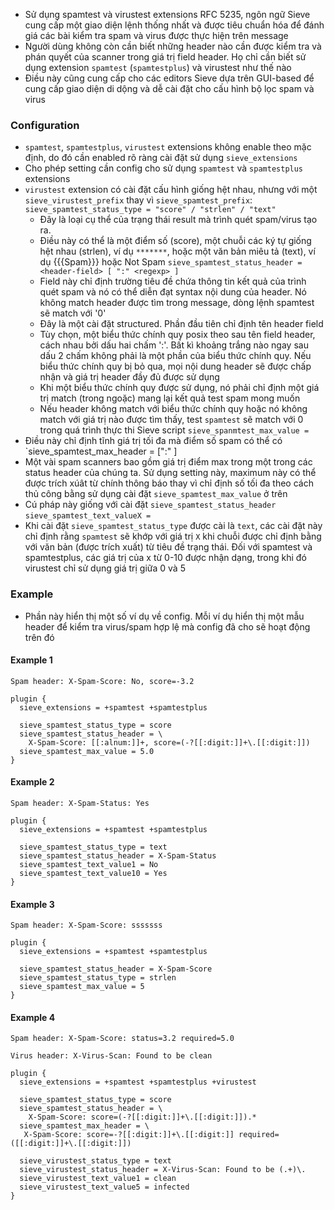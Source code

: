 - Sử dụng spamtest và virustest extensions RFC 5235, ngôn ngữ Sieve cung cấp một giao diện lệnh thống nhất và được tiêu chuẩn hóa để đánh giá các bài kiểm tra spam và virus được thực hiện trên message
- Người dùng không còn cần biết những header nào cần được kiểm tra và phán quyết của scanner trong giá trị field header. Họ chỉ cần biết sử dụng extension `spamtest` (`spamtestplus`) và virustest như thế nào
- Điều này cũng cung cấp cho các editors Sieve dựa trên GUI-based để cung cấp giao diện di dộng và dễ cài đặt cho cấu hình bộ lọc spam và virus
### Configuration
- `spamtest`, `spamtestplus`, `virustest` extensions không enable theo mặc định, do đó cần enabled rõ ràng cài đặt sử dụng `sieve_extensions`
- Cho phép setting cần config cho sử dụng `spamtest` và `spamtestplus` extensions
- `virustest` extension có cài đặt cấu hình giống hệt nhau, nhưng với một `sieve_virustest_prefix` thay vì `sieve_spamtest_prefix`:
`sieve_spamtest_status_type = "score" / "strlen" / "text"`
  - Đây là loại cụ thể của trạng thái result mà trình quét spam/virus tạo ra.
  - Điều này có thể là một điểm số (score), một chuỗi các ký tự giống hệt nhau (strlen), ví dụ `*******`, hoặc một văn bản miêu tả (text), ví dụ {{{Spam}}} hoặc Not Spam
`sieve_spamtest_status_header = <header-field> [ ":" <regexp> ]`
  - Field này chỉ định trường tiêu đề chứa thông tin kết quả của trình quét spam và nó có thể diễn đạt syntax nội dung của header. Nó không match header được tìm trong message, dòng lệnh spamtest sẽ match với '0'
  - Đây là một cài đặt structured. Phần đầu tiên chỉ định tên header field
  - Tùy chọn, một biểu thức chính quy posix theo sau tên field header, cách nhau bởi dấu hai chấm ':'. Bất kì khoảng trắng nào ngay sau dấu 2 chấm không phải là một phần của biểu thức chính quy. Nếu biểu thức chính quy bị bỏ qua, mọi nội dung  header sẽ được chấp nhận và giá trị header đầy đủ được sử dụng
  - Khi một biểu thức chính quy được sử dụng, nó phải chỉ định một giá trị match (trong ngoặc) mang lại kết quả test spam mong muốn
  - Nếu header không match với biểu thức chính quy hoặc nó không match với giá trị nào được tìm thấy, test `spamtest` sẽ match với 0 trong quá trình thực thi Sieve script
`sieve_spanmtest_max_value =`
- Điều này chỉ định tĩnh giá trị tối đa mà điểm số spam có thể có
`sieve_spamtest_max_header = <header-field> [":" <regexp> ]
- Một vài spam scanners bao gồm giá trị điểm max trong một trong các status header của chúng ta. Sử dụng setting này, maximum này có thể được trích xúât từ chính thông báo thay vì chỉ định số tối đa theo cách thủ công bằng sử dụng cài đặt `sieve_spamtest_max_value` ở trên
- Cú pháp này giống với cài đặt `sieve_spamtest_status_header`
`sieve_spamtest_text_valueX =`
- Khi cài đặt `sieve_spamtest_status_type` được cài là `text`, các cài đặt này chỉ định rằng `spamtest` sẽ khớp với giá trị `X` khi chuỗi được chỉ định bằng với văn bản (được trích xuất) từ tiêu đề trạng thái. Đối với spamtest và spamtestplus, các giá trị của x từ 0-10 được nhận dạng, trong khi đó virustest chỉ sử dụng giá trị giữa 0 và 5
### Example
- Phần này hiển thị một số ví dụ về config. Mỗi ví dụ hiển thị một mẫu header để kiểm tra virus/spam hợp lệ mà config đã cho sẽ hoạt động trên đó
#### Example 1
`Spam header: X-Spam-Score: No, score=-3.2`
```
plugin {
  sieve_extensions = +spamtest +spamtestplus

  sieve_spamtest_status_type = score
  sieve_spamtest_status_header = \
    X-Spam-Score: [[:alnum:]]+, score=(-?[[:digit:]]+\.[[:digit:]])
  sieve_spamtest_max_value = 5.0
}
```
#### Example 2
`Spam header: X-Spam-Status: Yes`
```
plugin {
  sieve_extensions = +spamtest +spamtestplus

  sieve_spamtest_status_type = text
  sieve_spamtest_status_header = X-Spam-Status
  sieve_spamtest_text_value1 = No
  sieve_spamtest_text_value10 = Yes
}
```
#### Example 3
`Spam header: X-Spam-Score: sssssss`
```
plugin {
  sieve_extensions = +spamtest +spamtestplus

  sieve_spamtest_status_header = X-Spam-Score
  sieve_spamtest_status_type = strlen
  sieve_spamtest_max_value = 5
}
```
#### Example 4
`Spam header: X-Spam-Score: status=3.2 required=5.0`

`Virus header: X-Virus-Scan: Found to be clean`
```
plugin {
  sieve_extensions = +spamtest +spamtestplus +virustest

  sieve_spamtest_status_type = score
  sieve_spamtest_status_header = \
    X-Spam-Score: score=(-?[[:digit:]]+\.[[:digit:]]).*
  sieve_spamtest_max_header = \
   X-Spam-Score: score=-?[[:digit:]]+\.[[:digit:]] required=([[:digit:]]+\.[[:digit:]])

  sieve_virustest_status_type = text
  sieve_virustest_status_header = X-Virus-Scan: Found to be (.+)\.
  sieve_virustest_text_value1 = clean
  sieve_virustest_text_value5 = infected
}
```
